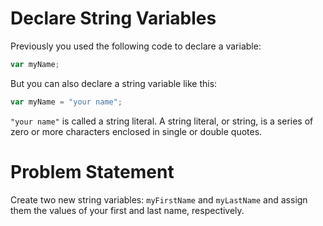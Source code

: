 # Declare String Variables
Previously you used the following code to declare a variable:
```javascript
var myName;
```
But you can also declare a string variable like this:
```javascript
var myName = "your name";
```
```"your name"``` is called a string literal. A string literal, or string, is a series of zero or more characters enclosed in single or double quotes.


# Problem Statement
Create two new string variables: ```myFirstName``` and ```myLastName``` and assign them the values of your first and last name, respectively.
